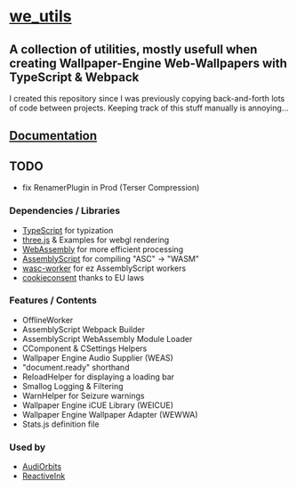 # [we_utils](https://github.com/hexxone/we_utils)

## A collection of utilities, mostly usefull when creating Wallpaper-Engine Web-Wallpapers with TypeScript & Webpack

I created this repository since I was previously copying back-and-forth lots of code between projects.
Keeping track of this stuff manually is annoying...

## [Documentation](https://hexxone.github.io/we_utils)

## TODO

- fix RenamerPlugin in Prod (Terser Compression)

### Dependencies / Libraries

- [TypeScript](https://www.typescriptlang.org/) for typization
- [three.js](https://threejs.org/) & Examples for webgl rendering
- [WebAssembly](https://webassembly.org/) for more efficient processing
- [AssemblyScript](https://www.assemblyscript.org/) for compiling "ASC" -> "WASM"
- [wasc-worker](https://github.com/hexxone/wasc-worker) for ez AssemblyScript workers
- [cookieconsent](https://github.com/osano/cookieconsent) thanks to EU laws

### Features / Contents

- OfflineWorker
- AssemblyScript Webpack Builder
- AssemblyScript WebAssembly Module Loader
- CComponent & CSettings Helpers
- Wallpaper Engine Audio Supplier (WEAS)
- "document.ready" shorthand
- ReloadHelper for displaying a loading bar
- Smallog Logging & Filtering
- WarnHelper for Seizure warnings
- Wallpaper Engine iCUE Library (WEICUE)
- Wallpaper Engine Wallpaper Adapter (WEWWA)
- Stats.js definition file

### Used by

- [AudiOrbits](https://github.com/hexxone/audiorbits)
- [ReactiveInk](https://github.com/hexxone/ReactiveInk)
